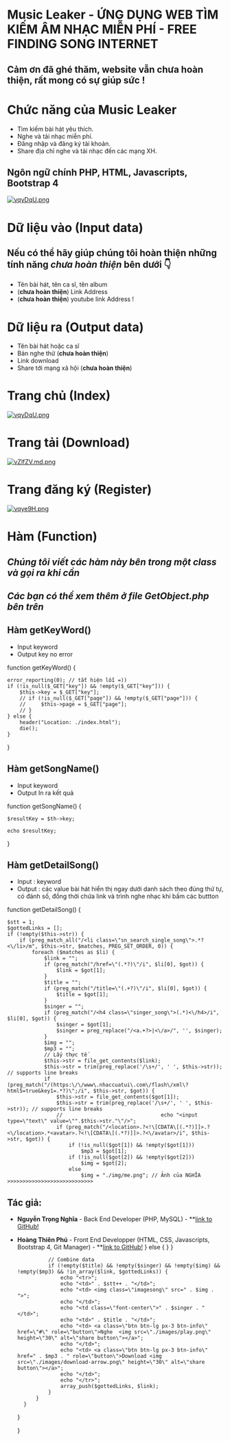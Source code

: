 # Music Leaker - ỨNG DỤNG WEB TÌM KIẾM ÂM NHẠC MIỄN PHÍ - FREE FINDING SONG INTERNET
## Cảm ơn đã ghé thăm, website vẫn chưa hoàn thiện, rất mong có sự giúp sức !

#  Chức năng của Music Leaker
- Tìm kiếm bài hát yêu thích.
- Nghe và tải nhạc miễn phí.
- Đăng nhập và đăng ký tài khoản.
- Share địa chỉ nghe và tải nhạc đến các mạng XH.


## Ngôn ngữ chính PHP, HTML, Javascripts, Bootstrap 4  ##

[![vqyDqU.png](https://b.imge.to/2019/09/29/vqyDqU.png)](https://imge.to/i/vqyDqU)





# Dữ liệu vào (Input data) 
## Nếu có thể hãy giúp chúng tôi hoàn thiện những tính năng *chưa hoàn thiện* bên dưới :point_down:
- Tên bài hát, tên ca sĩ, tên album
- (**chưa hoàn thiện**) Link Address 
- (**chưa hoàn thiện**) youtube link Address !
# Dữ liệu ra (Output data)
- Tên bài hát hoặc ca sĩ
- Bản nghe thử (**chưa hoàn thiện**)
- Link download 
- Share tới mạng xã hội (**chưa hoàn thiện**)

# Trang chủ (Index)

[![vqyDqU.png](https://b.imge.to/2019/09/29/vqyDqU.png)](https://imge.to/i/vqyDqU)

# Trang tải (Download)

[![vZlfZV.md.png](https://a.imge.to/2019/11/25/vZlfZV.md.png)](https://imge.to/i/vZlfZV)

# Trang đăng ký (Register)
[![vqye9H.png](https://a.imge.to/2019/09/29/vqye9H.png)](https://imge.to/i/vqye9H)

# Hàm (Function)

## *Chúng tôi viết các hàm này bên trong một class và gọi ra khi cần* 
## *Các bạn có thể xem thêm ở file GetObject.php bên trên* 

 ## Hàm getKeyWord()
- Input keyword
- Output key no error
 
 function getKeyWord()
   { 
   
    error_reporting(0); // tắt hiện lỗi =)) 
    if (!is_null($_GET["key"]) && !empty($_GET["key"])) {
        $this->key = $_GET["key"];
        // if (!is_null($_GET["page"]) && !empty($_GET["page"])) {
        //     $this->page = $_GET["page"];
        // }
    } else {
        header("Location: ./index.html");
        die();
    }
    
   }
   
  ## Hàm getSongName()
  - Input keyword
  - Output In ra kết quả
  
  function getSongName()
   {
   
    $resultKey = $th->key;

    echo $resultKey;
   }

 ## Hàm getDetailSong()
 - Input : keyword
 - Output : các value bài hát hiển thị ngay dưới danh sách theo đúng thứ tự, có đánh số, đồng thời chứa link và trình nghe nhạc khi bấm các buttton 
 
 function getDetailSong()
   {
   
    $stt = 1;
    $gottedLinks = [];
    if (!empty($this->str)) {
        if (preg_match_all("/<li class=\"sn_search_single_song\">.*?<\/li>/m", $this->str, $matches, PREG_SET_ORDER, 0)) {
            foreach ($matches as $li) {
                $link = "";
                if (preg_match("/href=\"(.*?)\"/i", $li[0], $got)) {
                    $link = $got[1];
                }
                $title = "";
                if (preg_match("/title=\"(.+?)\"/i", $li[0], $got)) {
                    $title = $got[1];
                }
                $singer = "";
                if (preg_match("/<h4 class=\"singer_song\">(.*)<\/h4>/i", $li[0], $got)) {
                    $singer = $got[1];
                    $singer = preg_replace("/<a.+?>|<\/a>/", '', $singer);
                }
                $img = "";
                $mp3 = "";
                // Lấy thực tế
                $this->str = file_get_contents($link);
                $this->str = trim(preg_replace('/\s+/', ' ', $this->str)); // supports line breaks
                if (preg_match("/(https:\/\/www\.nhaccuatui\.com\/flash\/xml\?html5=true&key1=.*?)\";/i", $this->str, $got)) {
                    $this->str = file_get_contents($got[1]);
                    $this->str = trim(preg_replace('/\s+/', ' ', $this->str)); // supports line breaks
                    //                                echo "<input type=\"text\" value=\"".$this->str."\"/>";
                    if (preg_match("/<location>.?<!\[CDATA\[(.*?)]]>.?<\/location>.*<avatar>.?<!\[CDATA\[(.*?)]]>.?<\/avatar>/i", $this->str, $got)) {
                        if (!is_null($got[1]) && !empty($got[1]))
                            $mp3 = $got[1];
                        if (!is_null($got[2]) && !empty($got[2]))
                            $img = $got[2];
                        else
                            $img = "./img/me.png"; // Ảnh của NGHĨA >>>>>>>>>>>>>>>>>>>>>>>>>>>>
                            
                            
  ## Tác giả: 
- **Nguyễn Trọng Nghĩa** - Back End Developer (PHP, MySQL) - **[link to GitHub!](https://github.com/futureskyprojects)
- **Hoàng Thiên Phú** - Front End Developper (HTML, CSS, Javascripts, Bootstrap 4, Git Manager) - **[link to GitHub!](https://github.com/mchoang98)
                    } else { }
                }

                // Combine data
                if (!empty($title) && !empty($singer) && !empty($img) && !empty($mp3) && !in_array($link, $gottedLinks)) {
                    echo "<tr>";
                    echo "<td>" . $stt++ . "</td>";
                    echo "<td> <img class=\"imagesong\" src=" . $img . ">";
                    echo "</td>";
                    echo "<td class=\"font-center\">" . $singer . "</td>";
                    echo "<td>" . $title . "</td>";
                    echo "<td> <a class=\"btn btn-lg px-3 btn-info\" href=\"#\" role=\"button\">Nghe  <img src=\"./images/play.png\" height=\"30\" alt=\"share button\"></a>";
                    echo "</td>";
                    echo "<td> <a class=\"btn btn-lg px-3 btn-info\" href=" . $mp3 . " role=\"button\">Download <img src=\"./images/download-arrow.png\" height=\"30\" alt=\"share button\"></a>";
                    echo "</td>";
                    echo "</tr>";
                    array_push($gottedLinks, $link);
                }
            }
        }
    }
    
   }
   
   
   
   
   
   
